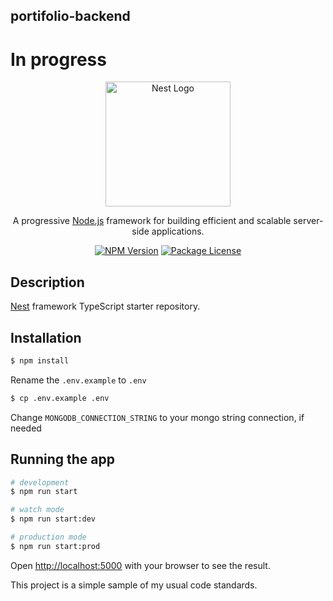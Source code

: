 ## portifolio-backend

# In progress
<p align="center">
  <a href="http://nestjs.com/" target="blank"><img src="https://nestjs.com/img/logo-small.svg" width="200" alt="Nest Logo" /></a>
</p>

[circleci-image]: https://img.shields.io/circleci/build/github/nestjs/nest/master?token=abc123def456
[circleci-url]: https://circleci.com/gh/nestjs/nest

  <p align="center">A progressive <a href="http://nodejs.org" target="_blank">Node.js</a> framework for building efficient and scalable server-side applications.</p>
  <p align="center">
    <a href="https://www.npmjs.com/~nestjscore" target="_blank"><img src="https://img.shields.io/npm/v/@nestjs/core.svg" alt="NPM Version" /></a>
    <a href="https://www.npmjs.com/~nestjscore" target="_blank"><img src="https://img.shields.io/npm/l/@nestjs/core.svg" alt="Package License" /></a>
  </p>

## Description

[Nest](https://github.com/nestjs/nest) framework TypeScript starter repository.

## Installation

```bash
$ npm install
```
Rename the `.env.example` to `.env`
```bash
$ cp .env.example .env
```
Change `MONGODB_CONNECTION_STRING` to your mongo string connection, if needed

## Running the app
```bash
# development
$ npm run start

# watch mode
$ npm run start:dev

# production mode
$ npm run start:prod
```

Open [http://localhost:5000](http://localhost:5000) with your browser to see the result.


This project is a simple sample of my usual code standards.

